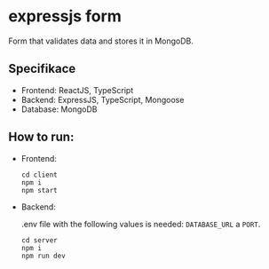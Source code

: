 # expressjs form

Form that validates data and stores it in MongoDB.

## Specifikace

- Frontend: ReactJS, TypeScript
- Backend: ExpressJS, TypeScript, Mongoose
- Database: MongoDB

## How to run:

- Frontend:
  ```
  cd client
  npm i
  npm start
  ```
- Backend:

  .env file with the following values is needed: ```DATABASE_URL``` a ```PORT```.
  ```
  cd server
  npm i
  npm run dev
  ```
